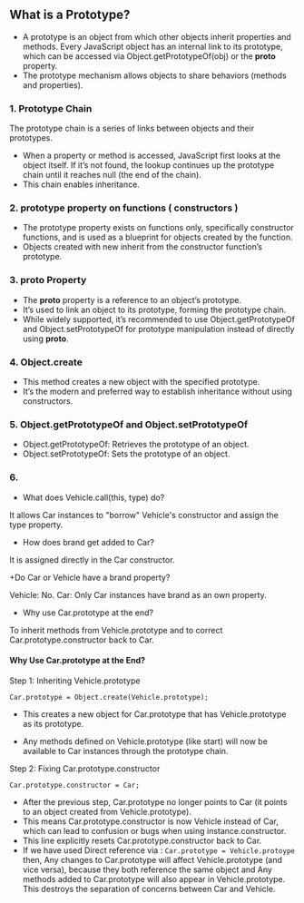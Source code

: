 ## What is a Prototype?
+ A prototype is an object from which other objects inherit properties and methods. Every JavaScript object has an internal link to its prototype, which can be accessed via Object.getPrototypeOf(obj) or the __proto__ property.
+ The prototype mechanism allows objects to share behaviors (methods and properties).

### 1. Prototype Chain
The prototype chain is a series of links between objects and their prototypes.
+ When a property or method is accessed, JavaScript first looks at the object itself. If it’s not found, the lookup continues up the prototype chain until it reaches null (the end of the chain).
+ This chain enables inheritance.

### 2. prototype property on functions ( constructors )
+ The prototype property exists on functions only, specifically constructor functions, and is used as a blueprint for objects created by the function.
+ Objects created with new inherit from the constructor function’s prototype.

### 3. __proto__ Property
+ The __proto__ property is a reference to an object’s prototype.
+ It’s used to link an object to its prototype, forming the prototype chain.
+ While widely supported, it’s recommended to use Object.getPrototypeOf and Object.setPrototypeOf for prototype manipulation instead of directly using __proto__.

### 4. Object.create
+ This method creates a new object with the specified prototype.
+ It’s the modern and preferred way to establish inheritance without using constructors.

### 5. Object.getPrototypeOf and Object.setPrototypeOf
+ Object.getPrototypeOf: Retrieves the prototype of an object.
+ Object.setPrototypeOf: Sets the prototype of an object.

### 6. 
+ What does Vehicle.call(this, type) do?

It allows Car instances to "borrow" Vehicle's constructor and assign the type property.

+ How does brand get added to Car?

It is assigned directly in the Car constructor.

+Do Car or Vehicle have a brand property?

Vehicle: No.
Car: Only Car instances have brand as an own property.

+ Why use Car.prototype at the end?

To inherit methods from Vehicle.prototype and to correct Car.prototype.constructor back to Car.

#### Why Use Car.prototype at the End?
Step 1: Inheriting Vehicle.prototype

`Car.prototype = Object.create(Vehicle.prototype);`

+ This creates a new object for Car.prototype that has Vehicle.prototype as its prototype.

+ Any methods defined on Vehicle.prototype (like start) will now be available to Car instances through the prototype chain.

Step 2: Fixing Car.prototype.constructor

`Car.prototype.constructor = Car;`

+ After the previous step, Car.prototype no longer points to Car (it points to an object created from Vehicle.prototype).
+ This means Car.prototype.constructor is now Vehicle instead of Car, which can lead to confusion or bugs when using instance.constructor.
+ This line explicitly resets Car.prototype.constructor back to Car.
+ If we have used Direct reference via : 
`Car.prototype = Vehicle.protoype`
then, Any changes to Car.prototype will affect Vehicle.prototype (and vice versa), because they both reference the same object and 
Any methods added to Car.prototype will also appear in Vehicle.prototype.
This destroys the separation of concerns between Car and Vehicle.


